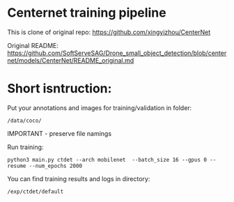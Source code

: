 # Centernet training pipeline

This is clone of original repo: https://github.com/xingyizhou/CenterNet

Original README: 
https://github.com/SoftServeSAG/Drone_small_object_detection/blob/centernet/models/CenterNet/README_original.md

# Short isntruction:
Put your annotations and images for training/validation in folder:
```
/data/coco/
```
IMPORTANT - preserve file namings

Run training:
```
python3 main.py ctdet --arch mobilenet  --batch_size 16 --gpus 0 --resume --num_epochs 2000
```

You can find training results and logs in directory:
```
/exp/ctdet/default
```
